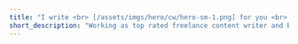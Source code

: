 ```yaml
---
title: "I write <br> [/assets/imgs/hero/cw/hero-sm-1.png] for you <br> as you [/assets/imgs/hero/cw/hero-sm-2.png] <br> [/assets/imgs/common/cw-shape-1.png, sm3] want"
short_description: "Working as top rated freelance content writer and blogger with {more than 10+ years} globally."
---
```

